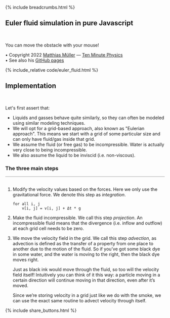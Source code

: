 {% include breadcrumbs.html %}

## Euler fluid simulation in pure Javascript
<div class="header_line"><br/></div>

You can move the obstacle with your mouse!

&#x2022; Copyright 2022 [Matthias Müller](https://www.matthiasMueller.info/tenMinutePhysics) &mdash; [Ten Minute Physics](https://www.youtube.com/c/TenMinutePhysics)<br/>
&#x2022; See also his [GitHub pages](https://matthias-research.github.io/pages/tenMinutePhysics/index.html)<br/>

{% include_relative code/euler_fluid.html %}

<p style="clear: both;"></p>

## Implementation 
<div class="header_line"><br/></div>

Let's first assert that:

- Liquids and gasses behave quite similarly, so they can often be modeled using similar modeling techniques.
- We will opt for a grid-based approach, also known as "Eulerian approach".
  This means we start with a grid of some particular size and can only have fluid/gas inside that grid. 
- We assume the fluid (or free gas) to be incompressible. Water is actually very close to being incompressible.
- We also assume the liquid to be inviscid (i.e. non-viscous).


### The three main steps 
<div style="border-top: 1px solid #999999"><br/></div>

1. Modify the velocity values based on the forces. Here we only use the gravitational force.
   We denote this step as <em>integration</em>.
   ```
   for all i, j
       v[i, j] = v[i, j] + Δt * g 
   ```
2. Make the fluid incompressible. We call this step <em>projection</em>. 
   An incompressible fluid means that the divergence (i.e. inflow and outflow) at each
   grid cell needs to be zero.
3. We move the velocity field in the grid. We call this step <em>advection</em>, as advection is defined as 
   the transfer of a property from one place to another due to the motion of the fluid. So if 
   you’ve got some black dye in some water, and the water is moving to the right, then 
   the black dye moves right.

   Just as black ink would move through the fluid, so too will the velocity field itself!
   Intuitively you can think of it this way: a particle moving in a certain direction 
   will continue moving in that direction, even after it’s moved.

   Since we’re storing velocity in a grid just like we do with the smoke, 
   we can use the exact same routine to advect velocity through itself.

<p style="clear: both;"></p>

{% include share_buttons.html %}


